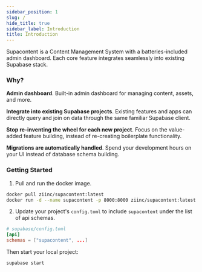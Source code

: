 ```yaml
---
sidebar_position: 1
slug: /
hide_title: true
sidebar_label: Introduction
title: Introduction
---
```


Supacontent is a Content Management System with a batteries-included admin dashboard. Each core feature integrates seamlessly into existing Supabase stack.

### Why?

**Admin dashboard**. Built-in admin dashboard for managing content, assets, and more.

**Integrate into existing Supabase projects**. Existing features and apps can directly query and join on data through the same familiar Supabase client.

**Stop re-inventing the wheel for each new project**. Focus on the value-added feature building, instead of re-creating boilerplate functionality.

**Migrations are automatically handled**. Spend your development hours on your UI instead of database schema building.


<!--
**Out-of-the-box components**. UI? No problem. Integrate and ship our features as fast as a copy-paste. -->

### Getting Started

1. Pull and run the docker image.

```bash
docker pull ziinc/supacontent:latest
docker run -d --name supacontent -p 8000:8000 ziinc/supacontent:latest
```

2. Update your project's `config.toml` to include `supacontent` under the list of api schemas.

```toml
# supabase/config.toml
[api]
schemas = ["supacontent", ...]
```

Then start your local project:
```bash
supabase start
```
